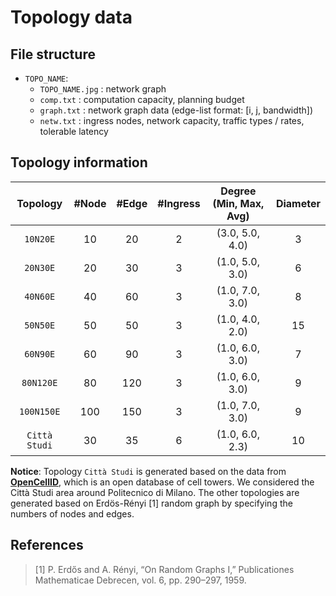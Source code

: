 # Topology data

## File structure
- `TOPO_NAME`:
    - `TOPO_NAME.jpg` : network graph
    - `comp.txt`      : computation capacity, planning budget
    - `graph.txt`     : network graph data (edge-list format: [i, j, bandwidth])
    - `netw.txt`      : ingress nodes, network capacity, traffic types / rates, tolerable latency

## Topology information

| Topology | \#Node | \#Edge | \#Ingress | Degree (Min, Max, Avg) | Diameter |
| :------: | :----: | :----: | :-------: | :--------------------: | :------: |
| `10N20E`          | 10  | 20  | 2 | (3.0, 5.0, 4.0) | 3  |
| `20N30E`          | 20  | 30  | 3 | (1.0, 5.0, 3.0) | 6  |
| `40N60E`          | 40  | 60  | 3 | (1.0, 7.0, 3.0) | 8  |
| `50N50E`          | 50  | 50  | 3 | (1.0, 4.0, 2.0) | 15 |
| `60N90E`          | 60  | 90  | 3 | (1.0, 6.0, 3.0) | 7  |
| `80N120E`         | 80  | 120 | 3 | (1.0, 6.0, 3.0) | 9  |
| `100N150E`        | 100 | 150 | 3 | (1.0, 7.0, 3.0) | 9  |
| `Città Studi`     | 30  | 35  | 6 | (1.0, 6.0, 2.3) | 10 |

**Notice**:
Topology `Città Studi` is generated based on the data from [**OpenCellID**](https://www.opencellid.org/), which is an open database of cell towers. We considered the Città Studi area around Politecnico di Milano. The other topologies are generated based on Erdös-Rényi [1] random graph by specifying the numbers of nodes and edges.

## References
> [1] P. Erdős and A. Rényi, “On Random Graphs I,” Publicationes Mathematicae Debrecen, vol. 6, pp. 290–297, 1959.
